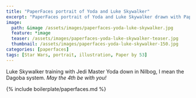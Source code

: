 ```yaml
---
title: "PaperFaces portrait of Yoda and Luke Skywalker"
excerpt: "PaperFaces portrait of Yoda and Luke Skywalker drawn with Paper by 53 on an iPad."
image: 
  path: &image /assets/images/paperfaces-yoda-luke-skywalker.jpg 
  feature: *image
  teaser: /assets/images/paperfaces-yoda-luke-skywalker-teaser.jpg
  thumbnail: /assets/images/paperfaces-yoda-luke-skywalker-150.jpg
categories: [paperfaces]
tags: [Star Wars, portrait, illustration, Paper by 53]
---
```


Luke Skywalker training with Jedi Master Yoda down in Nilbog, I mean the Dagoba system. *May the 4th be with you!*

{% include boilerplate/paperfaces.md %}
